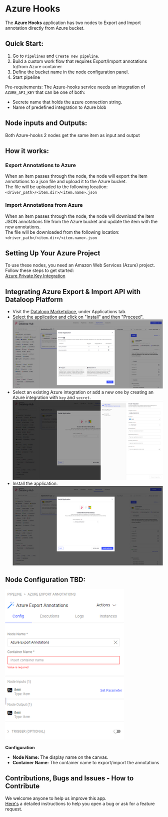 # Azure Hooks

The **Azure Hooks** application has two nodes to Export and Import annotation directly from Azure bucket.


## Quick Start:

1. Go to `Pipelines` and `Create new pipeline`.
2. Build a custom work flow that requires Export/Import annotations to/from Azure container
3. Define the bucket name in the node configuration panel.
4. Start pipeline

Pre-requirements: The Azure-hooks service needs an integration of `AZURE_API_KEY` that can be one of both:
*  Secrete name that holds the azure connection string.
*  Name of predefined integration to Azure blob


## Node inputs and Outputs:

Both Azure-hooks 2 nodes get the same item as input and output


## How it works:

### Export Annotations to Azure
When an item passes through the node, the node will export the item annotations to a json file and upload it to the Azure bucket. \
The file will be uploaded to the following location: \
`<driver_path>/<item.dir>/<item.name>.json`

### Import Annotations from Azure
When an item passes through the node, the node will download the item JSON annotations file from the Azure bucket and update the item with the new annotations. \
The file will be downloaded from the following location: \
`<driver_path>/<item.dir>/<item.name>.json`


## Setting Up Your Azure Project

To use these nodes, you need an Amazon Web Services (Azure) project. Follow these steps to get started: \
[Azure Private Key Integration](https://docs.dataloop.ai/docs/private-key-integration)


## Integrating Azure Export & Import API with Dataloop Platform

- Visit the [Dataloop Marketplace](https://docs.dataloop.ai/docs/marketplace), under Applications tab.
- Select the application and click on "Install" and then "Proceed".
  ![marketplace.png](assets/marketplace.png)
- Select an existing Azure integration or add a new one by creating an Azure integration with `key` and `secret`.
  ![add_integration.png](assets/add_integration.png)
- Install the application.
  ![add_integration_to_app.png](assets/add_integration_to_app.png)


## Node Configuration TBD:

<img src="assets/node_configration.png" height="480">

**Configuration**

- **Node Name:** The display name on the canvas.
- **Container Name:** The container name to export/import the annotations


## Contributions, Bugs and Issues - How to Contribute

We welcome anyone to help us improve this app.  
[Here's](CONTRIBUTING.md) a detailed instructions to help you open a bug or ask for a feature request.